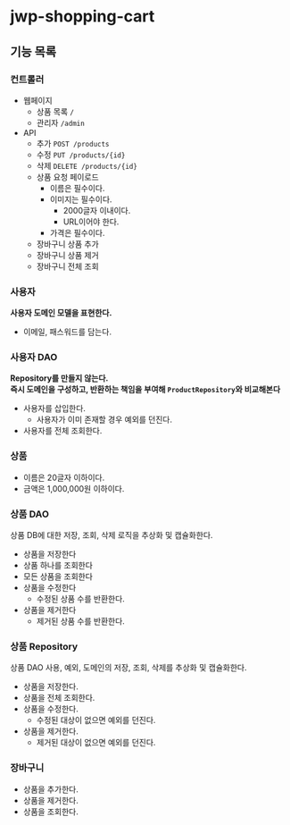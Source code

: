 # jwp-shopping-cart

## 기능 목록

### 컨트롤러

- 웹페이지
    - 상품 목록 `/`
    - 관리자 `/admin`
- API
    - 추가 `POST /products`
    - 수정 `PUT /products/{id}`
    - 삭제 `DELETE /products/{id}`
    - 상품 요청 페이로드
        - 이름은 필수이다.
        - 이미지는 필수이다.
            - 2000글자 이내이다.
            - URL이어야 한다.
        - 가격은 필수이다.
    - 장바구니 상품 추가
    - 장바구니 상품 제거
    - 장바구니 전체 조회
### 사용자
**사용자 도메인 모델을 표현한다.**
- 이메일, 패스워드를 담는다.

### 사용자 DAO
**Repository를 만들지 않는다.**  
**즉시 도메인을 구성하고, 반환하는 책임을 부여해 `ProductRepository`와 비교해본다**
- 사용자를 삽입한다.
  - 사용자가 이미 존재할 경우 예외를 던진다.
- 사용자를 전체 조회한다.

### 상품

- 이름은 20글자 이하이다.
- 금액은 1,000,000원 이하이다.

### 상품 DAO

상품 DB에 대한 저장, 조회, 삭제 로직을 추상화 및 캡슐화한다.

- 상품을 저장한다
- 상품 하나를 조회한다
- 모든 상품을 조회한다
- 상품을 수정한다
  - 수정된 상품 수를 반환한다.
- 상품을 제거한다
  - 제거된 상품 수를 반환한다.

### 상품 Repository

상품 DAO 사용, 예외, 도메인의 저장, 조회, 삭제를 추상화 및 캡슐화한다.

- 상품을 저장한다.
- 상품을 전체 조회한다.
- 상품을 수정한다.
  - 수정된 대상이 없으면 예외를 던진다.
- 상품을 제거한다.
  - 제거된 대상이 없으면 예외를 던진다.

### 장바구니
- 상품을 추가한다.
- 상품을 제거한다.
- 상품을 조회한다.